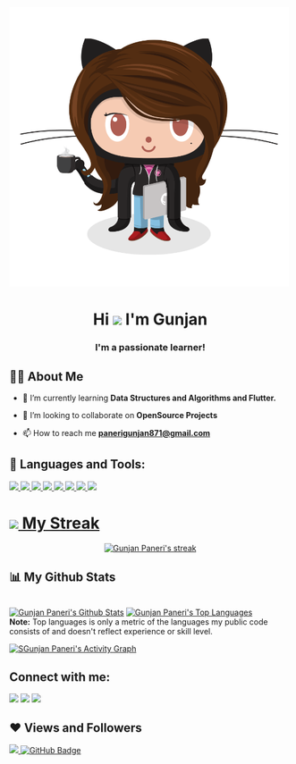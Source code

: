 <a align="center"><img src="https://raw.githubusercontent.com/DeepaPrasanna/DeepaPrasanna/master/images/femalecodertocat.png" width="500px"> </a>


<h1 align="center">Hi <img src="https://raw.githubusercontent.com/MartinHeinz/MartinHeinz/master/wave.gif" width="30px"> I'm Gunjan</h1>
<h3 align="center">I'm a passionate learner!</h3>


## 🙋‍♂️ About Me

- 🌱 I’m currently learning **Data Structures and Algorithms and Flutter.**

- 👯 I’m looking to collaborate on **OpenSource Projects**

- 📫 How to reach me **panerigunjan871@gmail.com**


## 🚀 Languages and Tools:

<p align="left"> 
    <a href="https://www.java.com" target="_blank"> <img src="https://img.icons8.com/color/48/000000/java-coffee-cup-logo.png"/> </a>
    <a href="https://www.w3.org/html/" target="_blank"> <img src="https://img.icons8.com/color/48/000000/html-5.png"/> </a> 
    <a href="https://www.w3schools.com/css/" target="_blank"> <img src="https://img.icons8.com/color/48/000000/css3.png"/> </a> 
    <a href="https://www.python.org" target="_blank"> <img src="https://img.icons8.com/color/48/000000/python.png"/> </a>
    <a href="https://firebase.google.com/" target="_blank"> <img src="https://img.icons8.com/color/48/000000/firebase.png"/> </a> 
    <a href="https://git-scm.com/" target="_blank"> <img src="https://img.icons8.com/color/48/000000/git.png"/> </a>
    <a href="https://c++.google.com/" target="_blank"> <img src="https://img.icons8.com/color/48/000000/c-plus-plus-logo.png"/> </a>
    <a href="https://flutter.dev/" target="_blank">
    <img src="https://img.icons8.com/fluency/48/000000/flutter.png"/>
</p>
    
<h1/><img src="https://camo.githubusercontent.com/63371d36886ee658f5a97401f393e1ab1684b2fd3de674b8f5efc7d410b2a3d0/68747470733a2f2f6d656469612e67697068792e636f6d2f6d656469612f57556c706c634d704f43456d5447427442572f67697068792e676966" width="50px"/> My Streak</h1>
    
<p align="center">
    <a href="https://github.com/iamgunjan/github-readme-streak-stats">
        <img title="🔥 Get streak stats for your profile at git.io/streak-stats" alt="Gunjan Paneri's streak" src="https://github-readme-streak-stats.herokuapp.com/?user=iamgunjan&theme=black-ice&hide_border=true&stroke=0000&background=060A0CD0"/>
    </a>
</p>


## 📊 My Github Stats

  <br/>
    <a href="https://github.com/iamgunjan/github-readme-stats"><img alt="Gunjan Paneri's Github Stats" src="https://github-readme-stats.vercel.app/api?username=iamgunjan&show_icons=true&count_private=true&theme=react&hide_border=true&bg_color=0D1117" /></a>
  <a href="https://github.com/iamgunjan/github-readme-stats"><img alt="Gunjan Paneri's Top Languages" src="https://github-readme-stats.vercel.app/api/top-langs/?username=iamgunjan&langs_count=8&count_private=true&layout=compact&theme=react&hide_border=true&bg_color=0D1117" /></a>
  <br/>
  <b>Note:</b> Top languages is only a metric of the languages my public code consists of and doesn't reflect experience or skill level.


<br/>

<a href="https://github.com/iamgunjan/github-readme-activity-graph"><img alt="SGunjan Paneri's Activity Graph" src="https://activity-graph.herokuapp.com/graph?username=iamgunjan&bg_color=0D1117&color=5BCDEC&line=5BCDEC&point=FFFFFF&hide_border=true" /></a>

## Connect with me:
<p align="left">

<a href = "https://www.linkedin.com/in/gunjanpaneri871/"><img src="https://img.icons8.com/fluent/48/000000/linkedin.png"/></a>
<a href = "https://twitter.com/gunjan_paneri"><img src="https://img.icons8.com/fluent/48/000000/twitter.png"/></a>
<a href = "https://www.youtube.com/channel/UCpwPUtcsdwetPI0W7wa8HtA"><img src="https://img.icons8.com/color/48/000000/youtube-play.png"/></a>

</p>

## ❤ Views and Followers
<a href="https://github.com/Meghna-DAS/github-profile-views-counter">
    <img src="https://komarev.com/ghpvc/?username=iamgunjan">
</a>
<a href="https://github.com/iamgunjan?tab=followers"><img src="https://img.shields.io/github/followers/iamgunjan?label=Followers&style=social" alt="GitHub Badge"></a>
